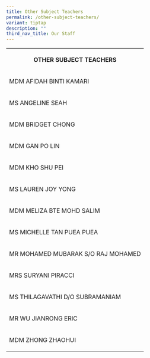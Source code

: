 ```yaml
---
title: Other Subject Teachers
permalink: /other-subject-teachers/
variant: tiptap
description: ""
third_nav_title: Our Staff
---
```

<table style="minWidth: 25px">
<colgroup>
<col>
</colgroup>
<tbody>
<tr>
<th rowspan="1" colspan="1">
<p>OTHER SUBJECT TEACHERS</p>
</th>
</tr>
<tr>
<td rowspan="1" colspan="1">
<p>MDM AFIDAH BINTI KAMARI</p>
</td>
</tr>
<tr>
<td rowspan="1" colspan="1">
<p>MS ANGELINE SEAH</p>
</td>
</tr>
<tr>
<td rowspan="1" colspan="1">
<p>MDM BRIDGET CHONG</p>
</td>
</tr>
<tr>
<td rowspan="1" colspan="1">
<p>MDM GAN PO LIN</p>
</td>
</tr>
<tr>
<td rowspan="1" colspan="1">
<p>MDM KHO SHU PEI</p>
</td>
</tr>
<tr>
<td rowspan="1" colspan="1">
<p>MS LAUREN JOY YONG</p>
</td>
</tr>
<tr>
<td rowspan="1" colspan="1">
<p>MDM MELIZA BTE MOHD SALIM</p>
</td>
</tr>
<tr>
<td rowspan="1" colspan="1">
<p>MS MICHELLE TAN PUEA PUEA</p>
</td>
</tr>
<tr>
<td rowspan="1" colspan="1">
<p>MR MOHAMED MUBARAK S/O RAJ MOHAMED</p>
</td>
</tr>
<tr>
<td rowspan="1" colspan="1">
<p>MRS SURYANI PIRACCI</p>
</td>
</tr>
<tr>
<td rowspan="1" colspan="1">
<p>MS THILAGAVATHI D/O SUBRAMANIAM</p>
</td>
</tr>
<tr>
<td rowspan="1" colspan="1">
<p>MR WU JIANRONG ERIC</p>
</td>
</tr>
<tr>
<td rowspan="1" colspan="1">
<p>MDM ZHONG ZHAOHUI</p>
</td>
</tr>
</tbody>
</table>
<p></p>